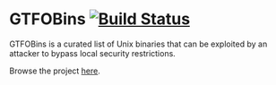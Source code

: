 # GTFOBins [![Build Status][]][travis]

[Build Status]: https://travis-ci.org/GTFOBins/GTFOBins.github.io.svg?branch=master
[travis]: https://travis-ci.org/GTFOBins/GTFOBins.github.io

GTFOBins is a curated list of Unix binaries that can be exploited by an attacker to bypass local security restrictions.

Browse the project [here](https://gtfobins.github.io/).

